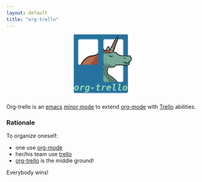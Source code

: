 ```yaml
---
layout: default
title: "org-trello"
---
```


<div style="text-align:center;margin-bottom:10px"><img style="width:30%" src="/images/org-mode-unicorn-through-trello-window.png" /></div>

Org-trello is an [emacs](https://www.gnu.org/software/emacs/) [minor mode](https://www.gnu.org/software/emacs/manual/html_node/emacs/Minor-Modes.html) to extend [org-mode](http://orgmode.org/) with [Trello](http://trello.com/) abilities.

### Rationale

To organize oneself:

- one use [org-mode](http://orgmode.org/)
- her/his team use [trello](http://trello.com/)
- [org-trello](https://github.com/org-trello/org-trello) is the middle ground!

Everybody wins!
